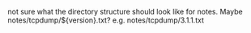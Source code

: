 not sure what the directory structure should look like for notes.
Maybe notes/tcpdump/${version}.txt? e.g. notes/tcpdump/3.1.1.txt
